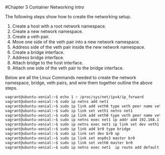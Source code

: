 
#Chapter 3 Container Networking Intro

The following steps show how to create the networking setup.

1. Create a host with a root network namespace.
2. Create a new network namespace.
3. Create a veth pair.
4. Move one side of the veth pair into a new network namespace.
5. Address side of the veth pair inside the new network namespace.
6. Create a bridge interface.
7. Address bridge interface.
8. Attach bridge to the host interface.
9. Attach one side of the veth pair to the bridge interface.



Below are all the Linux Commands needed to create the network namespace, bridge, veth pairs, and wire them together
outline the above steps.

```bash
vagrant@ubuntu-xenial:~$ echo 1 > /proc/sys/net/ipv4/ip_forward
vagrant@ubuntu-xenial:~$ sudo ip netns add net1
vagrant@ubuntu-xenial:~$ sudo ip link add veth0 type veth peer name veth1
vagrant@ubuntu-xenial:~$ sudo ip link set veth1 netns net1
vagrant@ubuntu-xenial:~$ sudo ip link add veth0 type veth peer name veth1
vagrant@ubuntu-xenial:~$ sudo ip netns exec net1 ip addr add 192.168.1.101/24 dev veth1
vagrant@ubuntu-xenial:~$ sudo ip netns exec net1 ip link set dev veth1 up
vagrant@ubuntu-xenial:~$ sudo ip link add br0 type bridge
vagrant@ubuntu-xenial:~$ sudo ip link set dev br0 up
vagrant@ubuntu-xenial:~$ sudo ip link set enp0s3 master br0
vagrant@ubuntu-xenial:~$ sudo ip link set veth0 master br0
vagrant@ubuntu-xenial:~$ sudo ip netns exec net1  ip route add default via 192.168.1.100
```